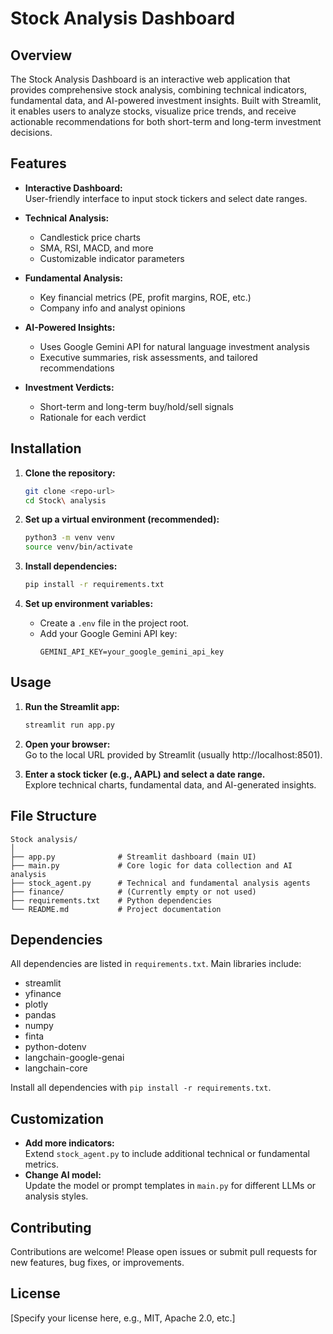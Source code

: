 # Stock Analysis Dashboard

## Overview

The Stock Analysis Dashboard is an interactive web application that provides comprehensive stock analysis, combining technical indicators, fundamental data, and AI-powered investment insights. Built with Streamlit, it enables users to analyze stocks, visualize price trends, and receive actionable recommendations for both short-term and long-term investment decisions.

## Features

- **Interactive Dashboard:**  
  User-friendly interface to input stock tickers and select date ranges.

- **Technical Analysis:**

  - Candlestick price charts
  - SMA, RSI, MACD, and more
  - Customizable indicator parameters

- **Fundamental Analysis:**

  - Key financial metrics (PE, profit margins, ROE, etc.)
  - Company info and analyst opinions

- **AI-Powered Insights:**

  - Uses Google Gemini API for natural language investment analysis
  - Executive summaries, risk assessments, and tailored recommendations

- **Investment Verdicts:**
  - Short-term and long-term buy/hold/sell signals
  - Rationale for each verdict

## Installation

1. **Clone the repository:**

   ```bash
   git clone <repo-url>
   cd Stock\ analysis
   ```

2. **Set up a virtual environment (recommended):**

   ```bash
   python3 -m venv venv
   source venv/bin/activate
   ```

3. **Install dependencies:**

   ```bash
   pip install -r requirements.txt
   ```

4. **Set up environment variables:**
   - Create a `.env` file in the project root.
   - Add your Google Gemini API key:
     ```
     GEMINI_API_KEY=your_google_gemini_api_key
     ```

## Usage

1. **Run the Streamlit app:**

   ```bash
   streamlit run app.py
   ```

2. **Open your browser:**  
   Go to the local URL provided by Streamlit (usually http://localhost:8501).

3. **Enter a stock ticker (e.g., AAPL) and select a date range.**  
   Explore technical charts, fundamental data, and AI-generated insights.

## File Structure

```
Stock analysis/
│
├── app.py              # Streamlit dashboard (main UI)
├── main.py             # Core logic for data collection and AI analysis
├── stock_agent.py      # Technical and fundamental analysis agents
├── finance/            # (Currently empty or not used)
├── requirements.txt    # Python dependencies
└── README.md           # Project documentation
```

## Dependencies

All dependencies are listed in `requirements.txt`. Main libraries include:

- streamlit
- yfinance
- plotly
- pandas
- numpy
- finta
- python-dotenv
- langchain-google-genai
- langchain-core

Install all dependencies with `pip install -r requirements.txt`.

## Customization

- **Add more indicators:**  
  Extend `stock_agent.py` to include additional technical or fundamental metrics.
- **Change AI model:**  
  Update the model or prompt templates in `main.py` for different LLMs or analysis styles.

## Contributing

Contributions are welcome! Please open issues or submit pull requests for new features, bug fixes, or improvements.

## License

[Specify your license here, e.g., MIT, Apache 2.0, etc.]
